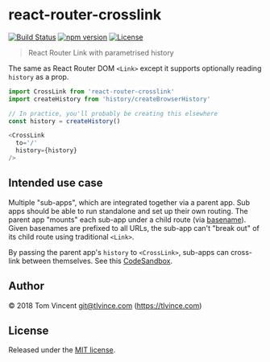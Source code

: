 # react-router-crosslink

[![Build Status][travis-image]][travis-url]
[![npm version][npm-image]][npm-url]
[![License][license-image]][license-url]

[travis-url]: https://travis-ci.org/tlvince/react-router-crosslink
[travis-image]: https://img.shields.io/travis/tlvince/react-router-crosslink.svg
[npm-url]: https://www.npmjs.com/package/react-router-crosslink
[npm-image]: https://img.shields.io/npm/v/react-router-crosslink.svg
[license-url]: https://opensource.org/licenses/MIT
[license-image]: https://img.shields.io/npm/l/react-router-crosslink.svg

> React Router Link with parametrised history

The same as React Router DOM `<Link>` except it supports optionally reading `history` as a prop.

```js
import CrossLink from 'react-router-crosslink'
import createHistory from 'history/createBrowserHistory'

// In practice, you'll probably be creating this elsewhere
const history = createHistory()

<CrossLink
  to='/'
  history={history}
/>
```

## Intended use case

Multiple "sub-apps", which are integrated together via a parent app. Sub apps should be able to run standalone and set up their own routing. The parent app "mounts" each sub-app under a child route (via [basename][]). Given basenames are prefixed to all URLs, the sub-app can't "break out" of its child route using traditional `<Link>`.

By passing the parent app's `history` to `<CrossLink>`, sub-apps can cross-link between themselves. See this [CodeSandbox][].

[basename]: https://github.com/ReactTraining/history#using-a-base-url
[CodeSandbox]: https://codesandbox.io/s/5yvrq309n

## Author

© 2018 Tom Vincent <git@tlvince.com> (https://tlvince.com)

## License

Released under the [MIT license](http://tlvince.mit-license.org).
